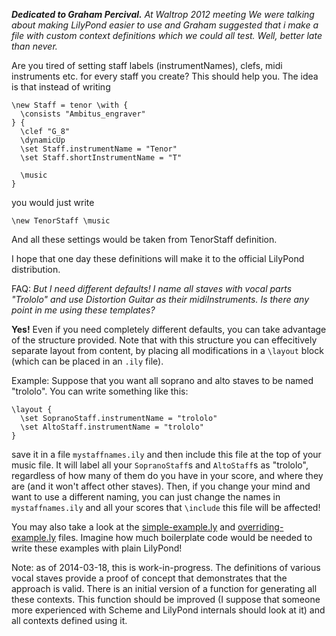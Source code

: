 ___Dedicated to Graham Percival.___ _At Waltrop 2012 meeting
We were talking about making LilyPond easier to use and Graham
suggested that i make a file with custom context definitions
which we could all test.  Well, better late than never._

Are you tired of setting staff labels (instrumentNames),
clefs, midi instruments etc. for every staff you create?
This should help you.  The idea is that instead of writing

    \new Staff = tenor \with {
      \consists "Ambitus_engraver"
    } {
      \clef "G_8"
      \dynamicUp
      \set Staff.instrumentName = "Tenor"
      \set Staff.shortInstrumentName = "T"
      
      \music
    }
    
you would just write 

    \new TenorStaff \music

And all these settings would be taken from TenorStaff definition.

I hope that one day these definitions will make it to the
official LilyPond distribution.

FAQ: _But I need different defaults!  I name all staves with vocal
parts "Trololo" and use Distortion Guitar as their midiInstruments.
Is there any point in me using these templates?_

**Yes!** Even if you need completely different defaults, you can
take advantage of the structure provided. Note that with this
structure you can effecitively separate layout from content,
by placing all modifications in a `\layout` block (which can
be placed in an `.ily` file).

Example: Suppose that you want all soprano and alto staves to be
named "trololo".  You can write something like this:

    \layout {
      \set SopranoStaff.instrumentName = "trololo"
      \set AltoStaff.instrumentName = "trololo"
    }

save it in a file `mystaffnames.ily` and then include this file
at the top of your music file.  It will label all your
`SopranoStaff`s and `AltoStaff`s as "trololo", regardless of
how many of them do you have in your score, and where they are
(and it won't affect other staves).  Then, if you change your
mind and want to use a different naming, you can just change
the names in `mystaffnames.ily` and all your scores that
`\include` this file will be affected!

You may also take a look at the [simple-example.ly](simple-example.ly)
and [overriding-example.ly](overriding-example.ly)
files.  Imagine how much boilerplate code would be needed to write
these examples with plain LilyPond!

Note: as of 2014-03-18, this is work-in-progress.
The definitions of various vocal staves provide a proof of concept
that demonstrates that the approach is valid.  There is an initial
version of a function for generating all these contexts.
This function should be improved (I suppose that someone more experienced
with Scheme and LilyPond internals should look at it)
and all contexts defined using it.
